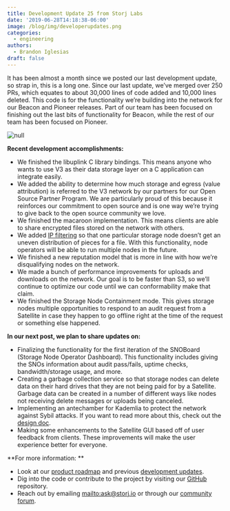 ```yaml
---
title: Development Update 25 from Storj Labs
date: '2019-06-28T14:18:38-06:00'
image: /blog/img/developerupdates.png
categories:
  - engineering
authors:
  - Brandon Iglesias
draft: false
---
```

It has been almost a month since we posted our last development update, so strap in, this is a long one. Since our last update, we’ve merged over 250 PRs, which equates to about 30,000 lines of code added and 10,000 lines deleted. This code is for the functionality we’re building into the network for our Beacon and Pioneer releases. Part of our team has been focused on finishing out the last bits of functionality for Beacon, while the rest of our team has been focused on Pioneer.

![null](/blog/img/willy-wonka-scarcasm-oh-really-meme.jpg)

**Recent development accomplishments:**

* We finished the libuplink C library bindings. This means anyone who wants to use V3 as their data storage layer on a C application can integrate easily. 
* We added the ability to determine how much storage and egress (value attribution) is referred to the V3 network by our partners for our Open Source Partner Program. We are particularly proud of this because it reinforces our commitment to open source and is one way we’re trying to give back to the open source community we love. 
* We finished the macaroon implementation. This means clients are able to share encrypted files stored on the network with others. 
* We added [IP filtering](https://storj.io/blog/2019/06/ip-filtering-keeps-data-distributed/) so that one particular storage node doesn’t get an uneven distribution of pieces for a file. With this functionality, node operators will be able to run multiple nodes in the future. 
* We finished a new reputation model that is more in line with how we’re disqualifying nodes on the network. 
* We made a bunch of performance improvements for uploads and downloads on the network. Our goal is to be faster than S3, so we’ll continue to optimize our code until we can conformability make that claim. 
* We finished the Storage Node Containment mode. This gives storage nodes multiple opportunities to respond to an audit request from a Satellite in case they happen to go offline right at the time of the request or something else happened. 

**In our next post, we plan to share updates on:**

* Finalizing the functionality for the first iteration of the SNOBoard (Storage Node Operator Dashboard). This functionality includes giving the SNOs information about audit pass/fails, uptime checks, bandwidth/storage usage, and more. 
* Creating a garbage collection service so that storage nodes can delete data on their hard drives that they are not being paid for by a Satellite. Garbage data can be created in a number of different ways like nodes not receiving delete messages or uploads being canceled. 
* Implementing an antechamber for Kademlia to protect the network against Sybil attacks. If you want to read more about this, check out the [design doc](https://github.com/storj/storj/blob/master/docs/design/kademlia-audit-gating.md). 
* Making some enhancements to the Satellite GUI based off of user feedback from clients. These improvements will make the user experience better for everyone. 

**For more information: **

* Look at our [product roadmap](https://storjlabs.aha.io/published/01ee405b4bd8d14208c5256d70d73a38?page=1) and previous [development updates](https://storj.io/blog/2019/05/development-update-24-from-storj-labs/).  
* Dig into the code or contribute to the project by visiting our [GitHub](https://github.com/storj/storj) repository.  
* Reach out by emailing <mailto:ask@storj.io> or through our [community forum](https://community.storj.io/).

